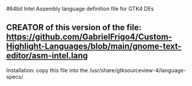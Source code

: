 #64bit Intel Assembly language definition file for GTK4 DEs
## CREATOR of this version of the file: https://github.com/GabrielFrigo4/Custom-Highlight-Languages/blob/main/gnome-text-editor/asm-intel.lang
Installation: copy this file into the /usr/share/gtksourceview-4/language-specs/
